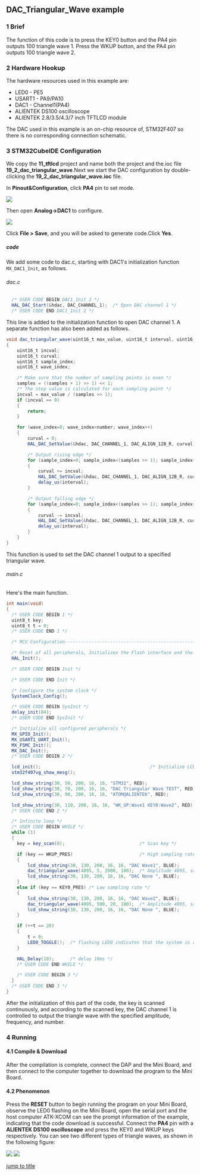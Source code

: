 ## DAC_Triangular_Wave example<a name="brief"></a>

### 1 Brief
The function of this code is to press the KEY0 button and the PA4 pin outputs 100 triangle wave 1. Press the WKUP button, and the PA4 pin outputs 100 triangle wave 2.
### 2 Hardware Hookup
The hardware resources used in this example are:
+ LED0 - PE5
+ USART1 - PA9/PA10
+ DAC1 - Channel1(PA4)
+ ALIENTEK DS100 oscilloscope
+ ALIENTEK  2.8/3.5/4.3/7 inch TFTLCD module

The DAC used in this example is an on-chip resource of, STM32F407 so there is no corresponding connection schematic.

### 3 STM32CubeIDE Configuration

We copy the **11_tftlcd** project and name both the project and the.ioc file **19_2_dac_triangular_wave**.Next we start the DAC configuration by double-clicking the **19_2_dac_triangular_wave.ioc** file.

In **Pinout&Configuration**, click **PA4** pin to set mode.

<img src="../../1_docs/3_figures/19_2_dac_triangular_wave/01_pin.png">

Then open **Analog->DAC1** to configure.

<img src="../../1_docs/3_figures/19_2_dac_triangular_wave/02_config.png">

Click **File > Save**, and you will be asked to generate code.Click **Yes**.

##### code
We add some code to dac.c, starting with DAC1's initialization function ``MX_DAC1_Init``, as follows.
###### dac.c
```c#
  /* USER CODE BEGIN DAC1_Init 2 */
  HAL_DAC_Start(&hdac, DAC_CHANNEL_1);  /* Open DAC channel 1 */
  /* USER CODE END DAC1_Init 2 */
```
This line is added to the initialization function to open DAC channel 1.
A separate function has also been added as follows.
```c#
void dac_triangular_wave(uint16_t max_value, uint16_t interval, uint16_t samples, uint16_t number)
{
    uint16_t incval;
    uint16_t curval;
    uint16_t sample_index;
    uint16_t wave_index;

    /* Make sure that the number of sampling points is even */
    samples = ((samples + 1) >> 1) << 1;
    /* The step value is calculated for each sampling point */
    incval = max_value / (samples >> 1);
    if (incval == 0)
    {
        return;
    }

    for (wave_index=0; wave_index<number; wave_index++)
    {
        curval = 0;
        HAL_DAC_SetValue(&hdac, DAC_CHANNEL_1, DAC_ALIGN_12B_R, curval);

        /* Output rising edge */
        for (sample_index=0; sample_index<(samples >> 1); sample_index++)
        {
            curval += incval;
            HAL_DAC_SetValue(&hdac, DAC_CHANNEL_1, DAC_ALIGN_12B_R, curval);
            delay_us(interval);
        }

        /* Output falling edge */
        for (sample_index=0; sample_index<(samples >> 1); sample_index++)
        {
            curval -= incval;
            HAL_DAC_SetValue(&hdac, DAC_CHANNEL_1, DAC_ALIGN_12B_R, curval);
            delay_us(interval);
        }
    }
}
```
This function is used to set the DAC channel 1 output to a specified triangular wave.

###### main.c
Here's the main function.
```c#
int main(void)
{
  /* USER CODE BEGIN 1 */
  uint8_t key;
  uint8_t t = 0;
  /* USER CODE END 1 */

  /* MCU Configuration--------------------------------------------------------*/

  /* Reset of all peripherals, Initializes the Flash interface and the Systick. */
  HAL_Init();

  /* USER CODE BEGIN Init */

  /* USER CODE END Init */

  /* Configure the system clock */
  SystemClock_Config();

  /* USER CODE BEGIN SysInit */
  delay_init(84);
  /* USER CODE END SysInit */

  /* Initialize all configured peripherals */
  MX_GPIO_Init();
  MX_USART1_UART_Init();
  MX_FSMC_Init();
  MX_DAC_Init();
  /* USER CODE BEGIN 2 */

  lcd_init();                                         /* Initialize LCD */
  stm32f407vg_show_mesg();

  lcd_show_string(30, 50, 200, 16, 16, "STM32", RED);
  lcd_show_string(30, 70, 200, 16, 16, "DAC Triangular Wave TEST", RED);
  lcd_show_string(30, 90, 200, 16, 16, "ATOM@ALIENTEK", RED);

  lcd_show_string(30, 110, 200, 16, 16, "WK_UP:Wave1 KEY0:Wave2", RED);
  /* USER CODE END 2 */

  /* Infinite loop */
  /* USER CODE BEGIN WHILE */
  while (1)
  {
    key = key_scan(0);                            /* Scan key */

    if (key == WKUP_PRES)                         /* High sampling rate */
    {
        lcd_show_string(30, 130, 200, 16, 16, "DAC Wave1", BLUE);
        dac_triangular_wave(4095, 5, 2000, 100);  /* Amplitude 4095, sampling point interval 5us,2000 sampling points,100 waveforms */
        lcd_show_string(30, 130, 200, 16, 16, "DAC None ", BLUE);
    }
    else if (key == KEY0_PRES) /* Low sampling rate */
    {
        lcd_show_string(30, 130, 200, 16, 16, "DAC Wave2", BLUE);
        dac_triangular_wave(4095, 500, 20, 100);  /* Amplitude 4095, sampling point interval 500us,20 sampling points,100 waveforms */
        lcd_show_string(30, 130, 200, 16, 16, "DAC None ", BLUE);
    }

    if (++t == 20)
    {
        t = 0;
        LED0_TOGGLE();  /* flashing LED0 indicates that the system is running */
    }

    HAL_Delay(10);      /* delay 10ms */
    /* USER CODE END WHILE */

    /* USER CODE BEGIN 3 */
  }
  /* USER CODE END 3 */
}
```
After the initialization of this part of the code, the key is scanned continuously, and according to the scanned key, the DAC channel 1 is controlled to output the triangle wave with the specified amplitude, frequency, and number.


### 4 Running
#### 4.1 Compile & Download
After the compilation is complete, connect the DAP and the Mini Board, and then connect to the computer together to download the program to the Mini Board.
#### 4.2 Phenomenon
Press the **RESET** button to begin running the program on your Mini Board, observe the LED0 flashing on the Mini Board, open the serial port and the host computer ATK-XCOM can see the prompt information of the example, indicating that the code download is successful. Connect the **PA4** pin with a **ALIENTEK DS100 oscilloscope** and press the KEY0 and WKUP keys respectively. You can see two different types of triangle waves, as shown in the following figure:

<img src="../../1_docs/3_figures/19_2_dac_triangular_wave/03_wave1.png">

<img src="../../1_docs/3_figures/19_2_dac_triangular_wave/04_wave2.png">

[jump to title](#brief)

